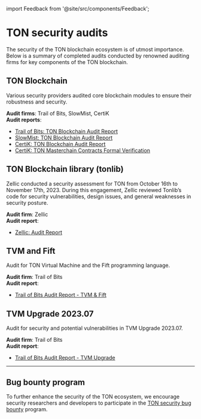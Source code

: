 import Feedback from '@site/src/components/Feedback';

# TON security audits

The security of the TON blockchain ecosystem is of utmost importance. Below is a summary of completed audits conducted by renowned auditing firms for key components of the TON blockchain.

## TON Blockchain

Various security providers audited core blockchain modules to ensure their robustness and security.

**Audit firms**: Trail of Bits, SlowMist, CertiK  
**Audit reports**:
- [Trail of Bits: TON Blockchain Audit Report](https://docs.ton.org/audits/TON_Blockchain_ToB.pdf)
- [SlowMist: TON Blockchain Audit Report](https://docs.ton.org/audits/TON_Blockchain_SlowMist.pdf)
- [CertiK: TON Blockchain Audit Report](https://docs.ton.org/audits/TON_Blockchain_CertiK.pdf)
- [CertiK: TON Masterchain Contracts Formal Verification](https://docs.ton.org/audits/TON_Blockchain_Formal_Verification_CertiK.pdf)

## TON Blockchain library (tonlib)

Zellic conducted a security assessment for TON from October 16th to November 17th, 2023. During this engagement, Zellic reviewed Tonlib’s code for security vulnerabilities, design issues, and general weaknesses in security posture.

**Audit firm**: Zellic  
**Audit report**:
- [Zellic: Audit Report](https://docs.ton.org/audits/TON_Blockchain_tonlib_Zellic.pdf)

## TVM and Fift

Audit for TON Virtual Machine and the Fift programming language.

**Audit firm**: Trail of Bits  
**Audit report**:
- [Trail of Bits Audit Report - TVM & Fift](https://docs.ton.org/audits/TVM_and_Fift_ToB.pdf)

## TVM Upgrade 2023.07

Audit for security and potential vulnerabilities in TVM Upgrade 2023.07.

**Audit firm**: Trail of Bits  
**Audit report**:
- [Trail of Bits Audit Report - TVM Upgrade](https://docs.ton.org/audits/TVM_Upgrade_ToB_2023.pdf)

---

## Bug bounty program
To further enhance the security of the TON ecosystem, we encourage security researchers and developers to participate in the [TON security bug bounty](https://github.com/ton-blockchain/bug-bounty) program.

<Feedback />

